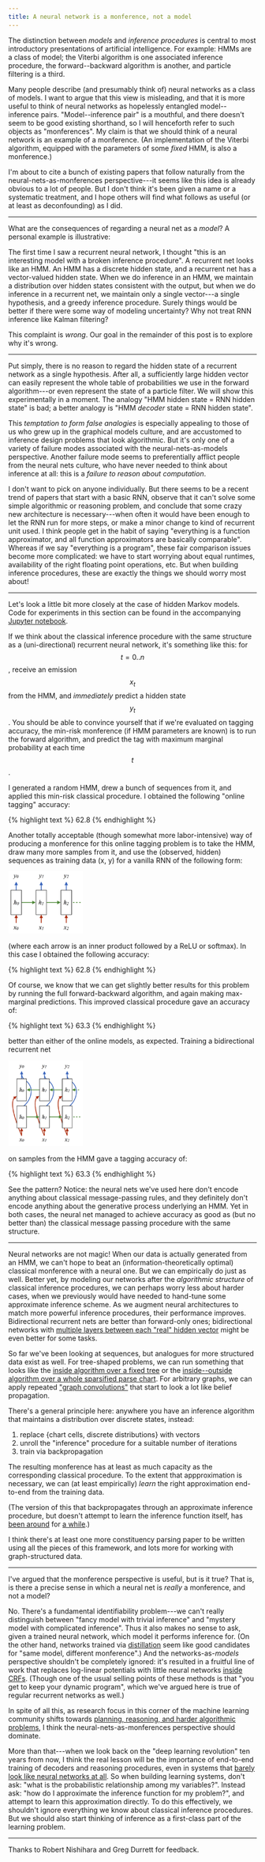 ```yaml
---
title: A neural network is a monference, not a model
---
```


The distinction between _models_ and _inference procedures_ is central to most
introductory presentations of artificial intelligence.  For example: HMMs are a
class of model; the Viterbi algorithm is one associated inference procedure,
the forward--backward algorithm is another, and particle filtering is a third.

Many people describe (and presumably think of) neural networks as a class of
models. I want to argue that this view is misleading, and that it is more useful
to think of neural networks as hopelessly entangled model--inference pairs.
"Model--inference pair" is a mouthful, and there doesn't seem to be good
existing shorthand, so I will henceforth refer to such objects as "monferences".
My claim is that we should think of a neural network is an example of a
monference. (An implementation of the Viterbi algorithm, equipped with the
parameters of some _fixed_ HMM, is also a monference.)

I'm about to cite a bunch of existing papers that follow naturally from the
neural-nets-as-monferences perspective---it seems like this idea is already
obvious to a lot of people. But I don't think it's been given a name or a
systematic treatment, and I hope others will find what follows as useful
(or at least as deconfounding) as I did.

---

What are the consequences of regarding a neural net as a _model_?
A personal example is illustrative:

The first time I saw a recurrent neural network, I thought "this is an
interesting model with a broken inference procedure". A recurrent net looks like
an HMM. An HMM has a discrete hidden state, and a recurrent net has a
vector-valued hidden state.  When we do inference in an HMM, we maintain a
distribution over hidden states consistent with the output, but when we do
inference in a recurrent net, we maintain only a single vector---a single
hypothesis, and a greedy inference procedure. Surely things would be better if
there were some way of modeling uncertainty? Why not treat RNN inference like
Kalman filtering?

This complaint is _wrong_. Our goal in the remainder of this post is to explore
why it's wrong.

---

Put simply, there is no reason to regard the hidden state of a
recurrent network as a single hypothesis. After all, a sufficiently large hidden
vector can easily represent the whole table of probabilities we use in the
forward algorithm---or even represent the state of a particle filter. We will
show this experimentally in a moment. The analogy "HMM hidden state = RNN hidden
state" is bad; a better analogy is "HMM _decoder_ state = RNN hidden state".

This _temptation to form false analogies_ is especially appealing to those of us
who grew up in the graphical models culture, and are accustomed to inference
design problems that look algorithmic. But it's only one of a variety of failure
modes associated with the neural-nets-as-models perspective. Another
failure mode seems to preferentially afflict people from the neural nets
culture, who have never needed to think about inference at all: this is a
_failure to reason about computation_. 

I don't want to pick on anyone individually. But there seems to be a recent
trend of papers that start with a basic RNN, observe that it can't solve some
simple algorithmic or reasoning problem, and conclude that some crazy new
architecture is necessary---when often it would have been enough to let the RNN
run for more steps, or make a minor change to kind of recurrent unit used.  I
think people get in the habit of saying "everything is a function approximator,
and all function approximators are basically comparable". Whereas if we say
"everything is a program", these fair comparison issues become more complicated:
we have to start worrying about equal runtimes, availability of the right
floating point operations, etc. But when building inference procedures, these
are exactly the things we should worry most about!

---

Let's look a little bit more closely at the case of hidden Markov models. Code
for experiments in this section can be found in the accompanying [Jupyter
notebook](https://github.com/jacobandreas/blog/blob/gh-pages/notebooks/monference.ipynb).

If we think about the classical inference procedure with the same structure as a
(uni-directional) recurrent neural network, it's something like this: for $$t =
0..n$$, receive an emission $$x_t$$ from the HMM, and _immediately_ predict a
hidden state $$y_t$$. You should be able to convince yourself that if we're
evaluated on tagging accuracy, the min-risk monference (if HMM parameters are
known) is to run the forward algorithm, and predict the tag with maximum
marginal probability at each time $$t$$. 

I generated a random HMM, drew a bunch of sequences from it, and
applied this min-risk classical procedure. I obtained the following
"online tagging" accuracy:

{% highlight text %}
    62.8
{% endhighlight %}

Another totally acceptable (though somewhat more labor-intensive) way of
producing a monference for this online tagging problem is to take the HMM, draw
many more samples from it, and use the (observed, hidden) sequences as training
data (x, y) for a vanilla RNN of the following form:

<img src="figures/monference_rnn.png" style="width: 30%">

(where each arrow is an inner product followed by a ReLU or softmax). In this
case I obtained the following accuracy:

{% highlight text %}
    62.8
{% endhighlight %}

Of course, we know that we can get slightly better results for this problem by
running the full forward-backward algorithm, and again making max-marginal
predictions. This improved classical procedure gave an accuracy of:

{% highlight text %}
    63.3
{% endhighlight %}

better than either of the online models, as expected. Training a bidirectional
recurrent net

<img src="figures/monference_bdrnn.png" style="width: 30%">

on samples from the HMM gave a tagging accuracy of:

{% highlight text %}
    63.3
{% endhighlight %}

See the pattern?  Notice: the neural nets we've used here don't encode anything
about classical message-passing rules, and they definitely don't encode anything
about the generative process underlying an HMM. Yet in both cases, the neural
net managed to achieve accuracy as good as (but no better than) the classical
message passing procedure with the same structure.

---

Neural networks are not magic! When our data is actually generated from an HMM,
we can't hope to beat an (information-theoretically optimal) classical
monference with a neural one. But we can empirically do just as well. Better
yet, by modeling our networks after the _algorithmic structure_ of classical
inference procedures, we can perhaps worry less about harder cases, when we
previously would have needed to hand-tune some approximate inference scheme.  As
we augment neural architectures to match more powerful inference procedures,
their performance improves.  Bidirectional recurrent nets are better than
forward-only ones; bidirectional networks with [multiple layers between each
"real" hidden vector](http://arxiv.org/abs/1602.08210) might be even better for
some tasks.

So far we've been looking at sequences, but analogues for more structured data
exist as well. For tree-shaped problems, we can run something that looks like
the [inside algorithm over a fixed
tree](http://www.socher.org/uploads/Main/SocherBauerManningNg_ACL2013.pdf) or
the [inside--outside algorithm over a whole sparsified parse
chart](https://aclweb.org/anthology/D/D15/D15-1137.pdf).  For arbitrary graphs,
we can apply repeated ["graph
convolutions"](http://arxiv.org/pdf/1509.09292.pdf) that start to look a lot
like belief propagation.

There's a general principle here: anywhere you have an inference algorithm that
maintains a distribution over discrete states, instead: 

1. replace {chart cells, discrete distributions} with vectors
2. unroll the "inference" procedure for a suitable number of iterations
3. train via backpropagation

The resulting monference has at least as much capacity as the corresponding
classical procedure. To the extent that appproximation is necessary, we can (at
least empirically) _learn_ the right approximation end-to-end from the training
data. 

(The version of this that backpropagates through an approximate inference
procedure, but doesn't attempt to learn the inference function itself, has [been
around](http://cs.jhu.edu/~jason/papers/#stoyanov-ropson-eisner-2011)
for [a while](http://www.cs.cmu.edu/~mgormley/papers/gormley+dredze+eisner.tacl.2015.pdf).)

I think there's at least one more constituency parsing paper to be written
using all the pieces of this framework, and lots more for working with
graph-structured data.

---

I've argued that the monference perspective is useful, but is it true? That is,
is there a precise sense in which a neural net is _really_ a monference, and not
a model?

No. There's a fundamental identifiability problem---we can't really distinguish
between "fancy model with trivial inference" and "mystery model with complicated
inference". Thus it also makes no sense to ask, given a trained neural network,
which model it performs inference for. (On the other hand, networks trained via
[distillation](http://arxiv.org/abs/1503.02531) seem like good candidates for
"same model, different monference".) And the networks-as-_models_ perspective
shouldn't be completely ignored: it's resulted in a fruitful line of work that
replaces log-linear potentials with little neural networks [inside
CRFs](http://www.eecs.berkeley.edu/~gdurrett/papers/durrett-klein-acl2015.pdf).
(Though one of the usual selling points of these methods is that "you get to
keep your dynamic program", which we've argued here is true of regular recurrent
networks as well.)

In spite of all this, as research focus in this corner of the machine learning
community shifts towards [planning, reasoning, and harder algorithmic
problems](http://nips2015.sched.org/event/4G4h/reasoning-attention-memory-ram-workshop),
I think the neural-nets-as-monferences perspective should dominate. 

More than that---when we look back on the "deep learning revolution" ten years
from now, I think the real lesson will be the importance of end-to-end training
of decoders and reasoning procedures, even in systems that [barely
look
like neural networks at all](http://arxiv.org/abs/1601.01705). So when building
learning systems, don't ask: "what is the probabilistic relationship among my
variables?". Instead ask: "how do I approximate the inference function for my
problem?", and attempt to learn this approximation directly. To do this
effectively, we shouldn't ignore everything we know about classical inference
procedures. But we should also start thinking of inference as a first-class part
of the learning problem.

---

Thanks to Robert Nishihara and Greg Durrett for feedback.
